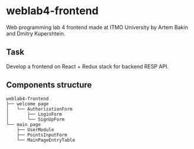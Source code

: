 # weblab4-frontend
Web programming lab 4 frontend made at ITMO University by Artem Bakin and Dmitry Kupershtein.

## Task
Develop a frontend on React + Redux stack for backend RESP API.

## Components structure
```
weblab4-frontend
├── welcome page
│   └── AuthorizationForm
│       ├── LoginForm
│       └── SignUpForm
└── main page
    ├── UserModule
    ├── PointsInputForm
    └── MainPageEntryTable
```
